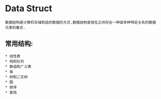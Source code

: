 # Data Struct
    数据结构是计算机存储和组织数据的方式.数据结构是相互之间存在一种或多种特定关系的数据元素的集合.

## 常用结构:
    * 线性表
    * 栈和队列
    * 数组和广义表
    * 串
    * 树和二叉树
    * 图
    * 排序
    * 查找
